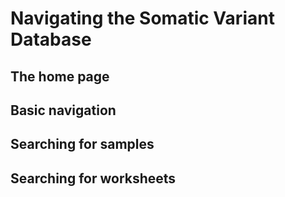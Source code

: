 # Navigating the Somatic Variant Database

## The home page

## Basic navigation

## Searching for samples

## Searching for worksheets
